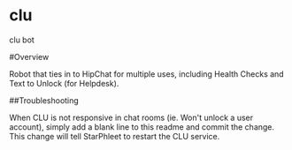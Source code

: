 # clu
clu bot

#Overview

Robot that ties in to HipChat for multiple uses, including Health Checks and Text to Unlock (for Helpdesk).

##Troubleshooting

When CLU is not responsive in chat rooms (ie. Won't unlock a user account), simply add a blank line to this readme and commit the change. This change will tell StarPhleet to restart the CLU service.
 

